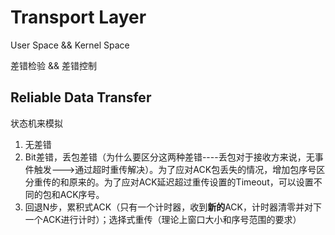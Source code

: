 # Transport Layer

User Space && Kernel Space

差错检验 && 差错控制

## **Reliable Data Transfer**
状态机来模拟
1. 无差错
2. Bit差错，丢包差错（为什么要区分这两种差错----丢包对于接收方来说，无事件触发--->通过超时重传解决）。为了应对ACK包丢失的情况，增加包序号区分重传的和原来的。为了应对ACK延迟超过重传设置的Timeout，可以设置不同的包和ACK序号。
3. 回退N步，累积式ACK（只有一个计时器，收到**新的**ACK，计时器清零并对下一个ACK进行计时）；选择式重传（理论上窗口大小和序号范围的要求）
